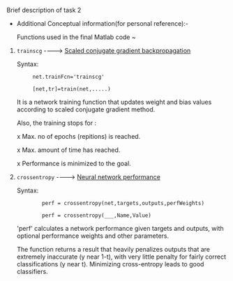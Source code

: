 Brief description of task 2

* Additional Conceptual information(for personal reference):-

     Functions used in the final Matlab code ~
1. `trainscg` ----> [Scaled conjugate gradient backpropagation](https://in.mathworks.com/help/nnet/ref/trainscg.html)
   
     Syntax: 
  
            net.trainFcn='trainscg'
            
            [net,tr]=train(net,.....)
     It is a network training function that updates weight and bias values according to scaled conjugate gradient method.
     
     
     Also, the training stops for :
     
      x     Max. no of epochs (repitions) is reached.
     
      x     Max. amount of time has reached.
     
      x     Performance is minimized to the goal.


2. `crossentropy` ----> [Neural network performance](https://in.mathworks.com/help/nnet/ref/crossentropy.html)

     Syntax: 
     
               perf = crossentropy(net,targets,outputs,perfWeights)

               perf = crossentropy(___,Name,Value)
     'perf' calculates a network performance given targets and outputs, with optional performance weights and other parameters.
     
     The function returns a result that heavily penalizes outputs that are extremely inaccurate (y near 1-t), with very little penalty for fairly correct classifications (y near t). Minimizing cross-entropy leads to good classifiers.          

